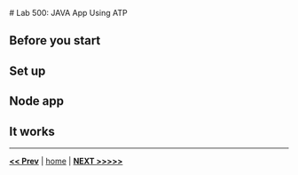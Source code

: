 # Lab 500: JAVA App Using ATP

## Before you start

## Set up

## Node app

## It works

---

[**<< Prev**](../lab400/README.md) | [home](../README.md) | [**NEXT >>>>>**](../lab600/README.md)
